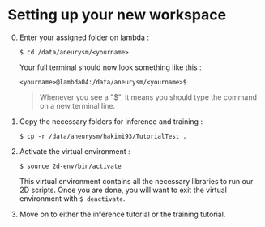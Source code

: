 # Setting up your new workspace

0. Enter your assigned folder on lambda :
	
	`$ cd /data/aneurysm/<yourname>`
	
	Your full terminal should now look something like this :
	
	`<yourname>@lambda04:/data/aneurysm/<yourname>$ `
	
	> Whenever you see a "$", it means you should type the command on a new terminal line.
	
1. Copy the necessary folders for inference and training :

	`$ cp -r /data/aneurysm/hakimi93/TutorialTest .`
	
2. Activate the virtual environment :

    `$ source 2d-env/bin/activate`
	
	This virtual environment contains all the necessary libraries to run our 2D scripts. Once you are done, 
	you will want to exit the virtual environment with `$ deactivate`.

3. Move on to either the inference tutorial or the training tutorial.
	
